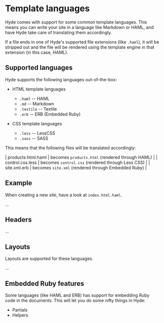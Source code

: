 Template languages
==================

Hyde comes with support for some common template languages. This means you can
write your site in a language like Markdown or HAML, and have Hyde take care
of translating them accordingly.

If a file ends in one of Hyde's supported file extensions (like `.haml`), it will be stripped
out and the file will be rendered using the template engine in that extension (in
this case, HAML).

Supported languages
-------------------

Hyde supports the following languages out-of-the-box:

 - HTML template languages
   - `.haml` -- HAML
   - `.md` -- Markdown
   - `.textile` -- Textile
   - `.erb` -- ERB (Embedded Ruby)

 - CSS template languages
   - `.less` -- LessCSS
   - `.sass` -- SASS

This means that the following files will be translated accordingly:

 | products.html.haml       | becomes `products.html` (rendered through HAML)       |
 | control.css.less         | becomes `control.css` (rendered through Less CSS)     |
 | site.xml.erb             | becomes `site.xml` (rendered through Embedded Ruby)   |

Example
-------

When creating a new site, have a look at `index.html.haml`.

...

Headers
-------

...

Layouts
-------

Layouts are supported for these languages.

...

Embedded Ruby features
----------------------

Some languages (like HAML and ERB) has support for embedding Ruby code in the
documents. This will let you do some nifty things in Hyde:

 - Partials
 - Helpers
